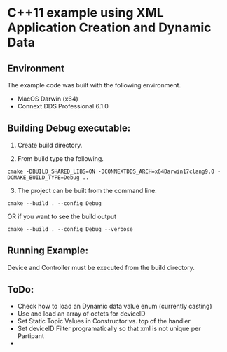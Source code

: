 # C++11 example using XML Application Creation and Dynamic Data

## Environment
The example code was built with the following environment.

* MacOS Darwin (x64)
* Connext DDS Professional 6.1.0 

## Building Debug executable:

1. Create build directory. 

2. From build type the following.

`cmake -DBUILD_SHARED_LIBS=ON -DCONNEXTDDS_ARCH=x64Darwin17clang9.0 -DCMAKE_BUILD_TYPE=Debug ..`

3. The project can be built from the command line.

`cmake --build . --config Debug`

OR if you want to see the build output

`cmake --build . --config Debug --verbose`

## Running Example:
Device and Controller must be executed from the build directory.

## ToDo:
- Check how to load an Dynamic data value enum (currently casting)
- Use and load an array of octets for deviceID
- Set Static Topic Values in Constructor vs. top of the handler
- Set deviceID Filter programatically so that xml is not unique per Partipant
- 

